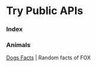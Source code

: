 # Try Public APIs 
### Index

### Animals
 [Dogs Facts](https://kinduff.github.io/dog-api/) | Random facts of FOX

